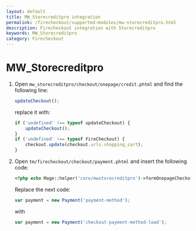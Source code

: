 ```yaml
---
layout: default
title: MW_Storecreditpro integration
permalink: /firecheckout/supported-modules/mw-storecreditpro.html
description: Firecheckout integration with Storecreditpro
keywords: MW_Storecreditpro
category: Firecheckout
---
```


# MW_Storecreditpro

 1. Open `mw_storecreditpro/checkout/onepage/credit.phtml` and find
 the following line:

    ```javascript
    updateCheckout();
    ```

    replace it with:

    ```javascript
    if ('undefined' !== typeof updateCheckout) {
        updateCheckout();
    }
    if ('undefined' !== typeof FireCheckout) {
        checkout.update(checkout.urls.shopping_cart);
    }
    ```

 2. Open `tm/firecheckout/checkout/payment.phtml` and insert the following code:

    ```php
    <?php echo Mage::helper('core/mwstorecreditpro')->formOnepageCheckoutCredits(); ?>
    ```

    Replace the next code:

    ```javascript
    var payment = new Payment('payment-method');
    ```

    with

    ```javascript
    var payment = new Payment('checkout-payment-method-load');
    ```
